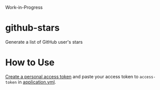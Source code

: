 Work-in-Progress

# github-stars
Generate a list of GitHub user's stars

# How to Use

[Create a personal access token](https://docs.github.com/en/github/authenticating-to-github/keeping-your-account-and-data-secure/creating-a-personal-access-token) and paste your access token to `access-token` in [application.yml](https://github.com/LearnDifferent/github-stars/blob/master/src/main/resources/application.yml).

